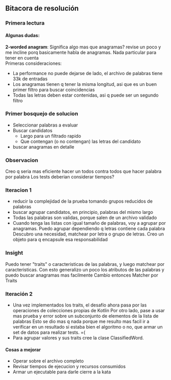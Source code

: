 ## Bitacora de resolución
### Primera lectura
#### Algunas dudas:
**2-worded anagram**: Significa algo mas que anagramas? revise un poco y me incline porq basicamente habla de anagramas. Nada particular para tener en cuenta  
Primeras consideraciones:
- La performance no puede dejarse de lado, el archivo de palabras tiene 33k de entradas
- Los anagramas tienen q tener la misma longitud, asi que es un buen primer filtro para buscar coincidencias
- Todas las letras deben estar contenidas, asi q puede ser un segundo filtro

### Primer bosquejo de solucion
- Seleccionar palabras a evaluar
- Buscar candidatos
  - Largo para un filtrado rapido
  - Que contengan (o no contengan) las letras del candidato
- buscar anagramas en detalle
### Observacion
Creo q seria mas eficiente hacer un todos contra todos que hacer palabra por palabra
Los tests deberian considerar tiempos?

### Iteracion 1
- reducir la complejidad de la prueba tomando grupos reducidos de palabras  
- buscar agrupar candidatos, en principio, palabras del mismo largo  
- Todas las palabras son validas, porque salen de un archivo validado  
- Cuando tenga las listas con igual tamaño de palabras, voy a agrupar por anagramas. Puedo agrupar dependiendo q letras contiene cada palabra  
Descubro una necesidad, matchear por letra o grupo de letras. Creo un objeto para q encapsule esa responsabilidad
### Insight
Puedo tener "traits" o caracteristicas de las palabras, y luego matchear por caracteristicas. Con esto generalizo un poco los atributos de las palabras y puedo buscar anagramas mas facilmente
Cambio entonces Matcher por Traits

### Iteración 2
- Una vez implementados los traits, el desafío ahora pasa por las operaciones de colecciones propias de Kotlin
Por otro lado, pase a usar mas prueba y error sobre un subconjunto de elementos de la lista de palabras
Esto se dio mas q nada porque me resulto mas facil ir a verificar en un resultado si estaba bien el algoritmo o no, que armar un set de datos para realizar tests. =(
- Para agrupar valores y sus traits cree la clase ClassifiedWord.
#### Cosas a mejorar
- Operar sobre el archivo completo
- Revisar tiempos de ejecucion y recursos consumidos
- Armar un ejecutable para darle cierre a la kata